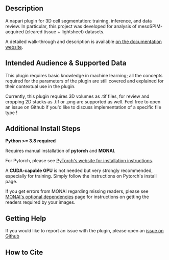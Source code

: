 
<!---->
<!--
TODO : complete
This file is designed to provide you with a starting template for documenting
the functionality of your plugin. Its content will be rendered on your plugin's
napari hub page.

The sections below are given as a guide for the flow of information only, and
are in no way prescriptive. You should feel free to merge, remove, add and 
rename sections at will to make this document work best for your plugin. 
-->
## Description

A napari plugin for 3D cell segmentation: training, inference, and data review. In particular, this project was developed for analysis of mesoSPIM-acquired (cleared tissue + lightsheet) datasets.

A detailed walk-through and description is available [on the documentation website](https://adaptivemotorcontrollab.github.io/cellseg3d-docs/res/welcome.html).

<!--
This should be a detailed description of the context of your plugin and its 
intended purpose.

If you have videos or screenshots of your plugin in action, you should include them
here as well, to make them front and center for new users. 

You should use absolute links to these assets, so that we can easily display them 
on the hub. The easiest way to include a video is to use a GIF, for example hosted
on imgur. You can then reference this GIF as an image.

![Example GIF hosted on Imgur](https://i.imgur.com/A5phCX4.gif)

Note that GIFs larger than 5MB won't be rendered by GitHub - we will however,
render them on the napari hub.

The other alternative, if you prefer to keep a video, is to use GitHub's video
embedding feature.

1. Push your `DESCRIPTION.md` to GitHub on your repository (this can also be done
as part of a Pull Request)
2. Edit `.napari/DESCRIPTION.md` **on GitHub**.
3. Drag and drop your video into its desired location. It will be uploaded and
hosted on GitHub for you, but will not be placed in your repository.
4. We will take the resolved link to the video and render it on the hub.

Here is an example of an mp4 video embedded this way.

https://user-images.githubusercontent.com/17995243/120088305-6c093380-c132-11eb-822d-620e81eb5f0e.mp4
-->
## Intended Audience & Supported Data

This plugin requires basic knowledge in machine learning;
all the concepts required for the parameters of the plugin are still covered and explained for their contextual use in the plugin.

Currently, this plugin requires 3D volumes as .tif files, for review and cropping 2D stacks as .tif or .png are supported as well.
Feel free to open an issue on Github if you'd like to discuss implementation of a specific file type !

<!--
This section should describe the target audience for this plugin (any knowledge,
skills and experience required), as well as a description of the types of data
supported by this plugin.

Try to make the data description as explicit as possible, so that users know the
format your plugin expects. This applies both to reader plugins reading file formats
and to function/dock widget plugins accepting layers and/or layer data.
For example, if you know your plugin only works with 3D integer data in "tyx" order,
make sure to mention this.

If you know of researchers, groups or labs using your plugin, or if it has been cited
anywhere, feel free to also include this information here.
-->
<!--
## Quickstart

This section should go through step-by-step examples of how your plugin should be used.
Where your plugin provides multiple dock widgets or functions, you should split these
out into separate subsections for easy browsing. Include screenshots and videos
wherever possible to elucidate your descriptions. 

Ideally, this section should start with minimal examples for those who just want a
quick overview of the plugin's functionality, but you should definitely link out to
more complex and in-depth tutorials highlighting any intricacies of your plugin, and
more detailed documentation if you have it.
-->
## Additional Install Steps 

**Python >= 3.8 required**

Requires manual installation of **pytorch** and **MONAI**.

For Pytorch, please see [PyTorch's website for installation instructions](https://pytorch.org/get-started/locally/).

A **CUDA-capable GPU** is not needed but very strongly recommended, especially for training.
Simply follow the instructions on Pytorch's install page.

If you get errors from MONAI regarding missing readers, please see [MONAI's optional dependencies](https://docs.monai.io/en/stable/installation.html#installing-the-recommended-dependencies) page for instructions on getting the readers required by your images.

<!--
We will be providing installation instructions on the hub, which will be sufficient
for the majority of plugins. They will include instructions to pip install, and
to install via napari itself.

Most plugins can be installed out-of-the-box by just specifying the package requirements
over in `setup.cfg`. However, if your plugin has any more complex dependencies, or 
requires any additional preparation before (or after) installation, you should add 
this information here.
-->
## Getting Help

If you would like to report an issue with the plugin,
please open an [issue on Github](https://github.com/AdaptiveMotorControlLab/CellSeg3d/issues)
<!--
This section should point users to your preferred support tools, whether this be raising
an issue on GitHub, asking a question on image.sc, or using some other method of contact.
If you distinguish between usage support and bug/feature support, you should state that
here.
-->

## How to Cite


<!--
Many plugins may be used in the course of published (or publishable) research, as well as
during conference talks and other public facing events. If you'd like to be cited in
a particular format, or have a DOI you'd like used, you should provide that information here. 

The developer has not yet provided a napari-hub specific description.
-->